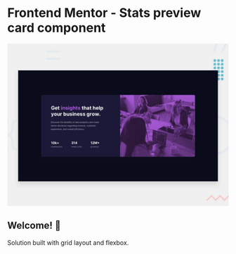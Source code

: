 # Frontend Mentor - Stats preview card component

![Design preview for the Stats preview card component coding challenge](./design/desktop-preview.jpg)

## Welcome! 👋

Solution built with grid layout and flexbox.
